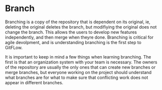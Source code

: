 # Branch

Branching is a copy of the repository that is dependent on its original, ie, deleting the original deletes the branch, but modifiying the original does not change the branch. This allows the users to develop new features independently, and then merge when theyre done. Branching is critical for agile devolpment, and is understanding branching is the first step to GitFLow. 

It is important to keep in mind a few things when learning branching. The first is that an organization system with your team is necessary. The owners of the repository are usually the only ones that can create new branches or merge branches, but everyone working on the project should understand what branches are for what to make sure that conflicting work does not appear in different branches. 

